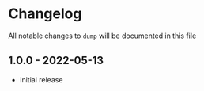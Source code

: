# Changelog

All notable changes to `dump` will be documented in this file

## 1.0.0 - 2022-05-13

- initial release
